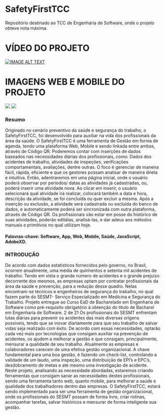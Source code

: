 # SafetyFirstTCC
Repositório destinado ao TCC de Engenharia de Software, onde o projeto obteve nota máxima.

<H1>VÍDEO DO PROJETO</H1>

[![IMAGE ALT TEXT](https://github.com/leonardolauriquer/SafetyFirstTCC/blob/main/imgGit/3.png?raw=true)](https://www.youtube.com/watch?v=XNZ7nWzL97E "SafetyFirstTCC")

<H1>IMAGENS WEB E MOBILE DO PROJETO</H1>
<img src="https://github.com/leonardolauriquer/SafetyFirstTCC/blob/main/imgGit/1.png?raw=true">
<img src="https://github.com/leonardolauriquer/SafetyFirstTCC/blob/main/imgGit/2.png?raw=true">

<h3>Resumo</h3>
<p>Originado no cenário preventivo da saúde e segurança do trabalho, o SafetyFirstTCC,
foi desenvolvido para auxiliar na vida dos profissionais da área da saúde. O
SafetyFirstTCC é uma ferramenta de Gestão em forma de agenda, tendo uma
plataforma Web, Mobile e sendo linkada entre ambas, através de Código QR.
Poderemos contar com inserções de dados baseados nas necessidades diárias dos
profissionais, como: Dados dos acidentes de trabalho, atividades de inspeções,
verificações comportamentais, avaliações, dentre outras.
O foco é gerenciar de maneira fácil, rápida, eficiente e que os gestores possam
analisar de maneira direta e intuitiva. Então, adentraremos em uma página inicial,
onde o usuário poderá observar por períodos/ datas as atividades já cadastradas, ou,
poderá inserir uma atividade nova. Ao clicar em inserir, o usuário selecionará qual
atividade irá realizar, colocará também a data e hora, descrição da atividade, se foi
concluída ou quer excluir a mesma.
Após a inserção ou exclusão, a atividade será cadastrada ou excluída do banco de
dados, e automaticamente poderá ser sincronizada com outra plataforma, através de
Código QR.
Os profissionais vão estar em posse do histórico de suas atividades, poderão editálas, analisá-las, e dar adeus aos métodos manuais e primitivos no qual utilizam hoje.</p>
<h4>Palavras-chave: Software, App, Web, Mobile, Saúde, JavaScript, AdobeXD.</h4>

<h3>INTRODUÇÃO</h3>
<p>De acordo com dados estatísticos fornecidos pelo governo, no Brasil, ocorrem
anualmente, uma média de quinhentos e setenta mil acidentes de trabalho. Tendo em
vista o grande número de acidentes e o grande prejuízo decorrente dos mesmos, as
empresas optam por contratar profissionais da área da saúde e prevenção, para a
redução desse quadro. Nelas encontram-se técnicos e engenheiros de segurança do
trabalho, no qual fazem parte do SESMT- Serviço Especializado em Medicina e
Segurança do Trabalho.
Projeto entregue ao Curso EaD de Bacharelado em Engenharia de Software como pré-requisito obrigatório à
obtenção do título de Bacharel em Engenharia de Software. 2 de 21
Os profissionais do SESMT enfrentam lutas diárias para prevenir os acidentes
das mais diversas origens possíveis, tendo que se inovar diariamente para que seu
trabalho de salvar vidas seja realizado com êxito. De acordo com essas necessidades,
optarão cada vez mais por tecnologias que consigam auxiliar na prevenção de
acidentes, os ajudem a melhorar a gestão e que consigam, principalmente, mensurar
a qualidade de seu trabalho.
Atualmente as empresas e colaboradores carecem de uma efetiva gestão
organizacional. A chave fundamental para uma boa gestão, é fazendo um check-list,
controlando a validade de um laudo, uma inspeção, uma distribuição de EPI’s e EPC’s,
desdobramento de metas e até mesmo uma investigação de acidente.
Neste projeto, analisando as necessidade abordadas, estaremos criando
ferramentas que consigam sanar as necessidades destes profissionais, sendo uma
ferramenta tanto web, quanto mobile, para melhorar a saúde e qualidade dos
trabalhadores dentro das empresas.
O SafetyFirstTCC, estará sendo implementado para ser uma ferramenta de
gestão organizacional, onde os profissionais do SESMT possam de forma livre, criar
rotinas, acompanhar tarefas, salvar históricos e mensurar de forma inteligente sua
gestão.</p>
